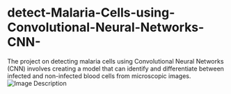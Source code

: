 # detect-Malaria-Cells-using-Convolutional-Neural-Networks-CNN-
The project on detecting malaria cells using Convolutional Neural Networks (CNN) involves creating a model that can identify and differentiate between infected and non-infected blood cells from microscopic images.
![Image Description](https://www.google.com/url?sa=i&url=https%3A%2F%2Fwww.sciencedirect.com%2Fscience%2Farticle%2Fpii%2FS0010482522004279&psig=AOvVaw16SbROWkiE13aAZu368L78&ust=1711892524800000&source=images&cd=vfe&opi=89978449&ved=0CBIQjRxqFwoTCLDQqt-OnIUDFQAAAAAdAAAAABAJ)
